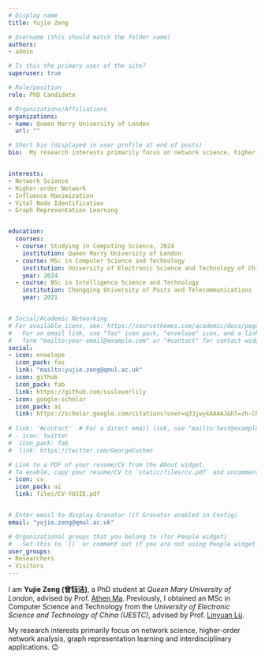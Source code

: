 ```yaml
---
# Display name
title: Yujie Zeng

# Username (this should match the folder name)
authors:
- admin

# Is this the primary user of the site?
superuser: true

# Role/position
role: PhD Candidate

# Organizations/Affiliations
organizations:
- name: Queen Marry University of London 
  url: ""

# Short bio (displayed in user profile at end of posts)
bio:  My research interests primarily focus on network science, higher-order network analysis, graph representation learning and interdisciplinary applications.


interests:
- Network Science
- Higher-order Network
- Influence Maximization
- Vital Node Identification
- Graph Representation Learning


education:
  courses:
  - course: Studying in Computing Science, 2024
    institution: Queen Marry University of London
  - course: MSc in Computer Science and Technology
    institution: University of Electronic Science and Technology of China (UESTC)
    year: 2024
  - course: BSc in Intelligence Science and Technology
    institution: Chongqing University of Posts and Telecommunications (CQUPT)
    year: 2021


# Social/Academic Networking
# For available icons, see: https://sourcethemes.com/academic/docs/page-builder/#icons
#   For an email link, use "fas" icon pack, "envelope" icon, and a link in the
#   form "mailto:your-email@example.com" or "#contact" for contact widget.
social:
- icon: envelope
  icon_pack: fas
  link: "mailto:yujie.zeng@qmul.ac.uk"
- icon: github
  icon_pack: fab
  link: https://github.com/sssleverlily
- icon: google-scholar
  icon_pack: ai
  link: https://scholar.google.com/citations?user=q3JjwykAAAAJ&hl=zh-CN
  
# link: '#contact'  # For a direct email link, use "mailto:test@example.org".
# - icon: twitter
#  icon_pack: fab
#  link: https://twitter.com/GeorgeCushen

# Link to a PDF of your resume/CV from the About widget.
# To enable, copy your resume/CV to `static/files/cv.pdf` and uncomment the lines below.
- icon: cv
  icon_pack: ai
  link: files/CV-YUJIE.pdf


# Enter email to display Gravatar (if Gravatar enabled in Config)
email: "yujie.zeng@qmul.ac.uk"

# Organizational groups that you belong to (for People widget)
#   Set this to `[]` or comment out if you are not using People widget.
user_groups:
- Researchers
- Visitors
---
```




I am **Yujie Zeng (曾钰洁)**, a PhD student at *Queen Mary University of London*, advised by Prof. [Athen Ma](https://sites.google.com/view/athenma/home). Previously, I obtained an MSc in Computer Science and Technology from the *University of Electronic Science and Technology of China (UESTC)*, advised by Prof. [Linyuan Lü](https://linyuanlab.com/).

My research interests primarily focus on network science, higher-order network analysis, graph representation learning and interdisciplinary applications. :wink: